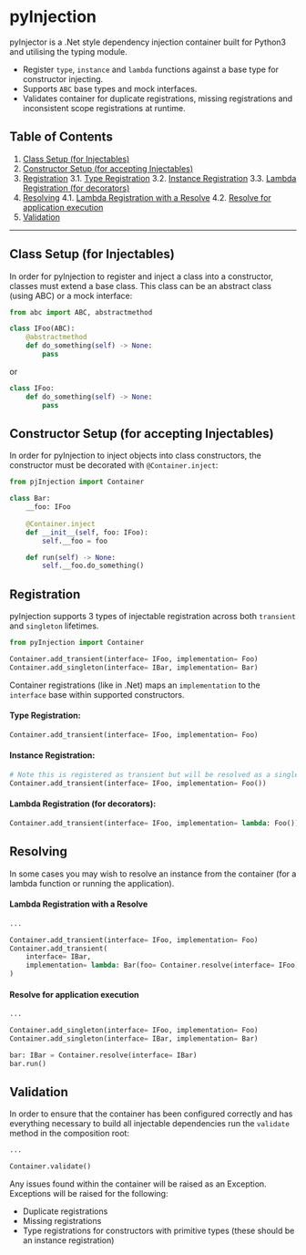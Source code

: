 # pyInjection
pyInjector is a .Net style dependency injection container built for Python3 and utilising the typing module.

- Register `type`, `instance` and `lambda` functions against a base type for constructor injecting.
- Supports `ABC` base types and mock interfaces.
- Validates container for duplicate registrations, missing registrations and inconsistent scope registrations at runtime.

## Table of Contents
1. [Class Setup (for Injectables)](#class-setup-for-injectables)
2. [Constructor Setup (for accepting Injectables)](#constructor-setup-for-accepting-injectables)
3. [Registration](#registration)
3.1. [Type Registration](#type-registration)
3.2. [Instance Registration](#instance-registration)
3.3. [Lambda Registration (for decorators)](#lambda-registration-for-decorators)
4. [Resolving](#resolving)
4.1. [Lambda Registration with a Resolve](#lambda-registration-with-a-resolve)
4.2. [Resolve for application execution](#resolve-for-application-execution)
5. [Validation](#validation)

-------
## Class Setup (for Injectables)
In order for pyInjection to register and inject a class into a constructor, classes must extend a base class. This class can be an abstract class (using ABC) or a mock interface:

```python
from abc import ABC, abstractmethod

class IFoo(ABC):
    @abstractmethod
    def do_something(self) -> None:
	    pass
```
or
```python 
class IFoo:
	def do_something(self) -> None:
		pass
```

## Constructor Setup (for accepting Injectables)
In order for pyInjection to inject objects into class constructors, the constructor must be decorated with `@Container.inject`:

```python
from pjInjection import Container

class Bar:
	__foo: IFoo
	
	@Container.inject
	def __init__(self, foo: IFoo):
		self.__foo = foo

	def run(self) -> None:
		self.__foo.do_something()
```
## Registration
pyInjection supports 3 types of injectable registration across both `transient` and `singleton` lifetimes.
```python
from pyInjection import Container

Container.add_transient(interface= IFoo, implementation= Foo)
Container.add_singleton(interface= IBar, implementation= Bar)
```
Container registrations (like in .Net) maps an `implementation` to the `interface` base within supported constructors. 

#### Type Registration:
```python
Container.add_transient(interface= IFoo, implementation= Foo)
```
#### Instance Registration:
```python
# Note this is registered as transient but will be resolved as a singleton 
Container.add_transient(interface= IFoo, implementation= Foo()) 
```
#### Lambda Registration (for decorators):
```python 
Container.add_transient(interface= IFoo, implementation= lambda: Foo())
```

## Resolving
In some cases you may wish to resolve an instance from the container (for a lambda function or running the application).
#### Lambda Registration with a Resolve
```python 
... 

Container.add_transient(interface= IFoo, implementation= Foo)
Container.add_transient(
    interface= IBar, 
    implementation= lambda: Bar(foo= Container.resolve(interface= IFoo)
)
```
#### Resolve for application execution
```python
... 

Container.add_singleton(interface= IFoo, implementation= Foo)
Container.add_singleton(interface= IBar, implementation= Bar)

bar: IBar = Container.resolve(interface= IBar)
bar.run()
```
## Validation
In order to ensure that the container has been configured correctly and has everything necessary to build all injectable dependencies run the `validate` method in the composition root:

```python
...

Container.validate()
```

Any issues found within the container will be raised as an Exception. Exceptions will be raised for the following:
- Duplicate registrations
- Missing registrations
- Type registrations for constructors with primitive types (these should be an instance registration)